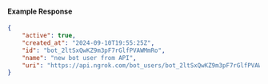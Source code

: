 <!-- Code generated for API Clients. DO NOT EDIT. -->

#### Example Response

```json
{
	"active": true,
	"created_at": "2024-09-10T19:55:25Z",
	"id": "bot_2ltSxQwKZ9m3pF7rGlfPVAWMmRo",
	"name": "new bot user from API",
	"uri": "https://api.ngrok.com/bot_users/bot_2ltSxQwKZ9m3pF7rGlfPVAWMmRo"
}
```
